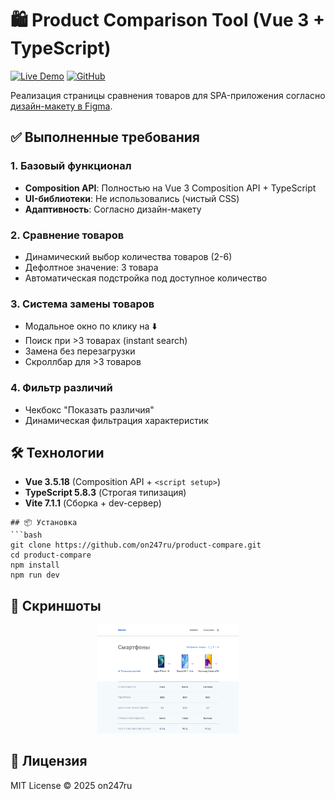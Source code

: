 # 🛍 Product Comparison Tool (Vue 3 + TypeScript)

[![Live Demo](https://img.shields.io/badge/Demo-Live-green)](https://demo123053782.on247.ru)
[![GitHub](https://img.shields.io/badge/Repo-GitHub-blue)](https://github.com/on247ru/product-compare)

Реализация страницы сравнения товаров для SPA-приложения согласно [дизайн-макету в Figma](https://www.figma.com/file/2PjP1QPRvqx2l2Cpt83efn/Каталог).

## ✅ Выполненные требования

### 1. Базовый функционал
- **Composition API**: Полностью на Vue 3 Composition API + TypeScript
- **UI-библиотеки**: Не использовались (чистый CSS)
- **Адаптивность**: Согласно дизайн-макету

### 2. Сравнение товаров
- Динамический выбор количества товаров (2-6)
- Дефолтное значение: 3 товара
- Автоматическая подстройка под доступное количество

### 3. Система замены товаров
- Модальное окно по клику на ⬇️
- Поиск при >3 товарах (instant search)
- Замена без перезагрузки
- Cкроллбар для >3 товаров

### 4. Фильтр различий
- Чекбокс "Показать различия"
- Динамическая фильтрация характеристик

## 🛠 Технологии
- **Vue 3.5.18** (Composition API + `<script setup>`)
- **TypeScript 5.8.3** (Строгая типизация)
- **Vite 7.1.1** (Сборка + dev-сервер)

```
## 📦 Установка
```bash
git clone https://github.com/on247ru/product-compare.git
cd product-compare
npm install
npm run dev
```

## 📸 Скриншоты
<div align="center"> <img src="./docs/screenshots/desktop.png" width="45%" alt="Десктоп версия"></div>

## 📝 Лицензия
MIT License © 2025 on247ru
